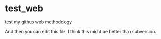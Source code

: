# test_web
test my github web methodology

And then you can edit this file.  I think this might be better than subversion.
